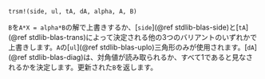 ```
trsm!(side, ul, tA, dA, alpha, A, B)
```

`B`を`A*X = alpha*B`の解で上書きするか、[`side`](@ref stdlib-blas-side)と[`tA`](@ref stdlib-blas-trans)によって決定される他の3つのバリアントのいずれかで上書きします。`A`の[`ul`](@ref stdlib-blas-uplo)三角形のみが使用されます。[`dA`](@ref stdlib-blas-diag)は、対角値が読み取られるか、すべて1であると見なされるかを決定します。更新された`B`を返します。
